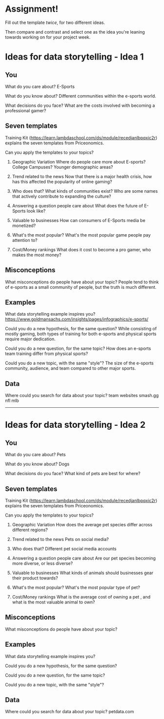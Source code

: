 # Assignment!

Fill out the template *twice*, for two different ideas.

Then compare and contrast and select one as the idea you're leaning towards
working on for your project week.


# Ideas for data storytelling - Idea 1

## You

What do you care about?
E-Sports

What do you know about?
Different communities within the e-sports world.

What decisions do you face?
What are the costs involved with becoming a professional gamer?

## Seven templates

Training Kit (https://learn.lambdaschool.com/ds/module/recedjanlbpqxic2r) explains the seven templates from Priceonomics.

Can you apply the templates to your topics? 

1. Geographic Variation
Where do people care more about E-sports? College Campuses? Younger demographic areas?

2. Trend related to the news
Now that there is a major health crisis, how has this affected the popularity of online gaming?

3. Who does that?
What kinds of communities exist? Who are some names that actively contribute to expanding the culture?

4. Answering a question people care about
What does the future of E-Sports look like?

5. Valuable to businesses
How can consumers of E-Sports media be monetized?

6. What's the most popular?
What's the most popular game people pay attention to?

7. Cost/Money rankings
What does it cost to become a pro gamer, who makes the most money?

## Misconceptions

What misconceptions do people have about your topic?
People tend to think of e-sports as a small community of people, but the truth is much different.

## Examples

What data storytelling example inspires you?
https://www.goldmansachs.com/insights/pages/infographics/e-sports/

Could you do a new hypothesis, for the same question?
While consisting of mostly gaming, both types of training for both e-sports and physical sports require major dedication.

Could you do a new question, for the same topic?
How does an e-sports team training differ from physical sports?

Could you do a new topic, with the same "style"?
The size of the e-sports community, audience, and team compared to other major sports.

## Data

Where could you search for data about your topic?
team websites
smash.gg
nfl
mlb


---

# Ideas for data storytelling - Idea 2

## You

What do you care about?
Pets

What do you know about?
Dogs

What decisions do you face?
What kind of pets are best for where?

## Seven templates

Training Kit (https://learn.lambdaschool.com/ds/module/recedjanlbpqxic2r) explains the seven templates from Priceonomics.

Can you apply the templates to your topics? 

1. Geographic Variation
How does the average pet species differ across different regions?

2. Trend related to the news
Pets on social media?

3. Who does that?
Different pet social media accounts

4. Answering a question people care about
Are our pet species becoming more diverse, or less diverse?

5. Valuable to businesses
What kinds of animals should businesses gear their product towards?

6. What's the most popular?
What's the most popular type of pet?

7. Cost/Money rankings
What is the average cost of owning a pet , and what is the most valuable animal to own?

## Misconceptions

What misconceptions do people have about your topic?


## Examples

What data storytelling example inspires you?


Could you do a new hypothesis, for the same question?


Could you do a new question, for the same topic?


Could you do a new topic, with the same "style"?


## Data

Where could you search for data about your topic?
petdata.com
